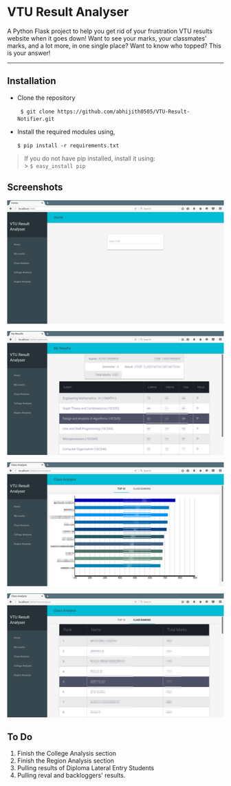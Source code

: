 VTU Result Analyser
===================


A Python Flask project to help you get rid of your frustration VTU results website when it goes down! 
Want to see your marks, your classmates' marks, and a lot more, in one single place?
Want to know who topped?
This is your answer!

----------


Installation
-------------

 - Clone the repository
 
    ` $ git clone https://github.com/abhijith0505/VTU-Result-Notifier.git`
   
 - Install the required modules using, 
 
	`$ pip install -r requirements.txt`

> If you do not have pip installed, install it using:  
	> `$ easy_install pip`


Screenshots
-------------

![    ](Screenshots/home.png)

![    ](Screenshots/myResults.png)

![    ](Screenshots/classAnalysis1.png)

![    ](Screenshots/classAnalysis2.png)

To Do
-------------

 1. Finish the College Analysis section
 2. Finish the Region Analysis section
 3. Pulling results of Diploma Lateral Entry Students
 4. Pulling reval and backloggers' results.


